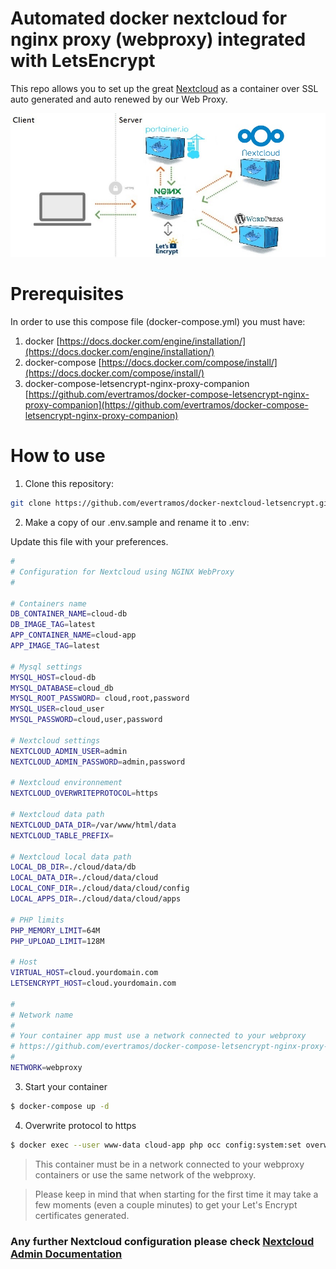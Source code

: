 # Automated docker nextcloud for nginx proxy (webproxy) integrated with LetsEncrypt

This repo allows you  to set up the great [Nextcloud](https://nextcloud.com) as a container over SSL auto generated and auto renewed by our Web Proxy.

![Nextcloud Environment](https://github.com/evertramos/images/raw/master/nextcloud.jpg)

# Prerequisites

In order to use this compose file (docker-compose.yml) you must have:

1. docker [https://docs.docker.com/engine/installation/](https://docs.docker.com/engine/installation/)
2. docker-compose [https://docs.docker.com/compose/install/](https://docs.docker.com/compose/install/)
3. docker-compose-letsencrypt-nginx-proxy-companion [https://github.com/evertramos/docker-compose-letsencrypt-nginx-proxy-companion](https://github.com/evertramos/docker-compose-letsencrypt-nginx-proxy-companion)

# How to use

1. Clone this repository:

```bash
git clone https://github.com/evertramos/docker-nextcloud-letsencrypt.git
```

2. Make a copy of our .env.sample and rename it to .env:

Update this file with your preferences.

```bash
#
# Configuration for Nextcloud using NGINX WebProxy
#

# Containers name
DB_CONTAINER_NAME=cloud-db
DB_IMAGE_TAG=latest
APP_CONTAINER_NAME=cloud-app
APP_IMAGE_TAG=latest

# Mysql settings
MYSQL_HOST=cloud-db
MYSQL_DATABASE=cloud_db
MYSQL_ROOT_PASSWORD= cloud,root,password
MYSQL_USER=cloud_user
MYSQL_PASSWORD=cloud,user,password

# Nextcloud settings
NEXTCLOUD_ADMIN_USER=admin
NEXTCLOUD_ADMIN_PASSWORD=admin,password

# Nextcloud environnement
NEXTCLOUD_OVERWRITEPROTOCOL=https

# Nextcloud data path
NEXTCLOUD_DATA_DIR=/var/www/html/data
NEXTCLOUD_TABLE_PREFIX=

# Nextcloud local data path
LOCAL_DB_DIR=./cloud/data/db
LOCAL_DATA_DIR=./cloud/data/cloud
LOCAL_CONF_DIR=./cloud/data/cloud/config
LOCAL_APPS_DIR=./cloud/data/cloud/apps

# PHP limits
PHP_MEMORY_LIMIT=64M
PHP_UPLOAD_LIMIT=128M

# Host
VIRTUAL_HOST=cloud.yourdomain.com
LETSENCRYPT_HOST=cloud.yourdomain.com

#
# Network name
#
# Your container app must use a network connected to your webproxy
# https://github.com/evertramos/docker-compose-letsencrypt-nginx-proxy-companion
#
NETWORK=webproxy
```

3. Start your container

```bash
$ docker-compose up -d
```

4. Overwrite protocol to https

```bash
$ docker exec --user www-data cloud-app php occ config:system:set overwriteprotocol --value="https"
```

> This container must be in a network connected to your webproxy containers or use the same network of the webproxy.

> Please keep in mind that when starting for the first time it may take a few moments (even a couple minutes) to get your Let's Encrypt certificates generated.

### Any further Nextcloud configuration please check [Nextcloud Admin Documentation](https://docs.nextcloud.com/server/12/admin_manual/)
